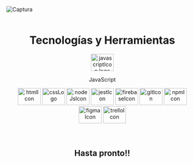 ![Captura](https://github.com/MariaGarciaB/mariagarciab/assets/122326708/dca1bdf8-905a-4e1b-bafc-7288a9091f3f)
<br> <br>
<div class= "tecnologías" align="center">
<h1>Tecnologías y Herramientas</h1>
<div align="center">
  <img src="https://cdn.jsdelivr.net/gh/devicons/devicon/icons/javascript/javascript-original.svg" height="45" width="60" alt="javascriptIcon logo" /><p>JavaScript</p>
  <img src="https://cdn.jsdelivr.net/gh/devicons/devicon/icons/html5/html5-plain-wordmark.svg" height="45" width="60" alt="htmlIcon" />
  <img src="https://cdn.jsdelivr.net/gh/devicons/devicon/icons/css3/css3-plain-wordmark.svg" height="45" width="60" alt="cssLogo" />
  <img src="https://cdn.jsdelivr.net/gh/devicons/devicon/icons/nodejs/nodejs-original-wordmark.svg" height="45" width="60" alt="nodeJsIcon" />
  <img src="https://cdn.jsdelivr.net/gh/devicons/devicon/icons/jest/jest-plain.svg" height="45" width="60" alt="jestIcon" />
  <img src="https://cdn.jsdelivr.net/gh/devicons/devicon/icons/firebase/firebase-plain-wordmark.svg" height="45" width="60" alt="firebaseIcon" />
  <img src="https://cdn.jsdelivr.net/gh/devicons/devicon/icons/git/git-plain-wordmark.svg" height="45" width="60" alt="gitIcon" />
  <img src="https://cdn.jsdelivr.net/gh/devicons/devicon/icons/npm/npm-original-wordmark.svg" height="45" width="60" alt="npmIcon" />      
  <img src="https://cdn.jsdelivr.net/gh/devicons/devicon/icons/figma/figma-original.svg" height="45" width="60" alt="figmaIcon" />
  <img src="https://cdn.jsdelivr.net/gh/devicons/devicon/icons/trello/trello-plain-wordmark.svg" height="45" width="60" alt="trelloIcon" />
               
</div>
 <br><br>
 <div align="center">
 <h2> Hasta pronto!! </h2>
 </div>
